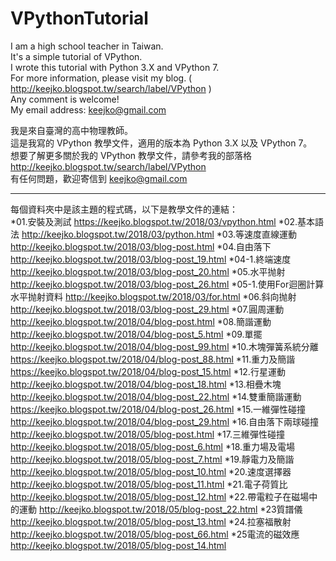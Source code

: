 # VPythonTutorial

I am a high school teacher in Taiwan.  
It's a simple tutorial of VPython.  
I wrote this tutorial with Python 3.X and VPython 7.   
For more information, please visit my blog. ( http://keejko.blogspot.tw/search/label/VPython )  
Any comment is welcome!  
My email address: keejko@gmail.com  


我是來自臺灣的高中物理教師。  
這是我寫的 VPython 教學文件，適用的版本為 Python 3.X 以及 VPython 7。  
想要了解更多關於我的 VPython 教學文件，請參考我的部落格 http://keejko.blogspot.tw/search/label/VPython  
有任何問題，歡迎寄信到 keejko@gmail.com  


-----
每個資料夾中是該主題的程式碼，以下是教學文件的連結：  
*01.安裝及測試         https://keejko.blogspot.tw/2018/03/vpython.html 
*02.基本語法           http://keejko.blogspot.tw/2018/03/python.html 
*03.等速度直線運動     http://keejko.blogspot.tw/2018/03/blog-post.html 
*04.自由落下           http://keejko.blogspot.tw/2018/03/blog-post_19.html 
*04-1.終端速度         http://keejko.blogspot.tw/2018/03/blog-post_20.html 
*05.水平抛射           http://keejko.blogspot.tw/2018/03/blog-post_26.html 
*05-1.使用For迴圈計算水平抛射資料   http://keejko.blogspot.tw/2018/03/for.html 
*06.斜向抛射           http://keejko.blogspot.tw/2018/03/blog-post_29.html 
*07.圓周運動           http://keejko.blogspot.tw/2018/04/blog-post.html 
*08.簡諧運動           http://keejko.blogspot.tw/2018/04/blog-post_5.html 
*09.單擺               http://keejko.blogspot.tw/2018/04/blog-post_99.html 
*10.木塊彈簧系統分離   https://keejko.blogspot.tw/2018/04/blog-post_88.html 
*11.重力及簡諧         https://keejko.blogspot.tw/2018/04/blog-post_15.html 
*12.行星運動           http://keejko.blogspot.tw/2018/04/blog-post_18.html 
*13.相疊木塊           http://keejko.blogspot.tw/2018/04/blog-post_22.html 
*14.雙重簡諧運動       https://keejko.blogspot.tw/2018/04/blog-post_26.html 
*15.一維彈性碰撞       http://keejko.blogspot.tw/2018/04/blog-post_29.html 
*16.自由落下兩球碰撞   http://keejko.blogspot.tw/2018/05/blog-post.html 
*17.三維彈性碰撞       http://keejko.blogspot.tw/2018/05/blog-post_6.html 
*18.重力場及電場       http://keejko.blogspot.tw/2018/05/blog-post_7.html 
*19.靜電力及簡諧       http://keejko.blogspot.tw/2018/05/blog-post_10.html 
*20.速度選擇器         http://keejko.blogspot.tw/2018/05/blog-post_11.html 
*21.電子荷質比         http://keejko.blogspot.tw/2018/05/blog-post_12.html 
*22.帶電粒子在磁場中的運動   http://keejko.blogspot.tw/2018/05/blog-post_22.html 
*23質譜儀              http://keejko.blogspot.tw/2018/05/blog-post_13.html 
*24.拉塞福散射　       http://keejko.blogspot.tw/2018/05/blog-post_66.html 
*25電流的磁效應        http://keejko.blogspot.tw/2018/05/blog-post_14.html 

